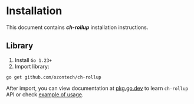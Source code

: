 # Installation

This document contains ***ch-rollup*** installation instructions.

## Library
1. Install ```Go 1.23+```
2. Import library:
```shell
go get github.com/ozontech/ch-rollup
```

After import, you can view documentation at [pkg.go.dev](https://pkg.go.dev/github.com/ozontech/ch-rollup) to learn ```ch-rollup``` API or check [example of usage](../example/).
